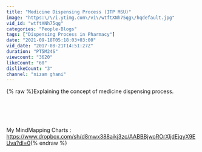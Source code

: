 ```yaml
---
title: "Medicine Dispensing Process (ITP MSU)"
image: "https:\/\/i.ytimg.com\/vi\/wtftXNh75qg\/hqdefault.jpg"
vid_id: "wtftXNh75qg"
categories: "People-Blogs"
tags: ["Dispensing Process in Pharmacy"]
date: "2021-09-18T05:18:03+03:00"
vid_date: "2017-08-21T14:51:27Z"
duration: "PT5M24S"
viewcount: "3620"
likeCount: "60"
dislikeCount: "3"
channel: "nizam ghani"
---
```

{% raw %}Explaining the concept of medicine dispensing process.<br /><br /><br /><br /><br /><br />My MindMapping Charts : <a rel="nofollow" target="blank" href="https://www.dropbox.com/sh/d8mwx388aikj3zc/AABBBjwoROrXljdEjqyX9EUva?dl=0">https://www.dropbox.com/sh/d8mwx388aikj3zc/AABBBjwoROrXljdEjqyX9EUva?dl=0</a>{% endraw %}
